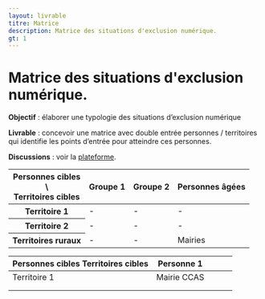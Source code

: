 ```yaml
---
layout: livrable
titre: Matrice
description: Matrice des situations d'exclusion numérique.
gt: 1
---
```


<h1>Matrice des situations d'exclusion numérique.</h1>

<div class="jumbotron">
  <p><b>Objectif</b> : élaborer une typologie des situations d’exclusion numérique</p>
  <p><b>Livrable</b> : concevoir une matrice avec double entrée personnes / territoires qui identifie les points d’entrée pour atteindre ces personnes.</p>
   <p><b>Discussions</b> : voir la <a href="https://strategie.societenumerique.gouv.fr/topic/17/1-1-matrice-des-situations-d-exclusion-num%C3%A9rique">plateforme</a>.</p>
</div>

<div>
  <table class="table table-bordered">
    <thead>
      <tr>
        <th class="text-center">Personnes cibles <br> \ <br> Territoires cibles</th>
        <th>Groupe 1</th>
        <th>Groupe 2</th>
        <th>Personnes âgées</th>
      </tr>
    </thead>
    <tbody>
      <tr>
        <th scope="row">Territoire 1</th>
        <td>-</td>
        <td>-</td>
        <td>-</td>
      </tr>
      <tr>
        <th scope="row">Territoire 2</th>
        <td>-</td>
        <td>-</td>
        <td>-</td>
      </tr>      
      <tr>
        <th scope="row">Territoires ruraux</th>
        <td>-</td>
        <td>-</td>
        <td>Mairies</td>
      </tr>
    </tbody>
  </table>
</div>



| Personnes cibles Territoires cibles | Personne 1  |   |   |   |
|-------------------------------------|-------------|---|---|---|
| Territoire 1                        | Mairie CCAS |   |   |   |
|                                     |             |   |   |   |
|                                     |             |   |   |   | 
